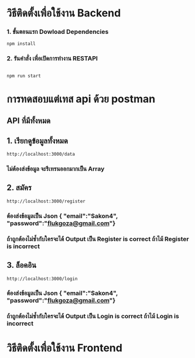 # วิธีติดตั้งเพื่อใช้งาน Backend
### 1. ขั้นตอนแรก Dowload Dependencies
```
npm install 
```
### 2. รันคำสั่ง เพื่อเปิดการทำงาน RESTAPI
```

npm run start
```

# การทดสอบแต่เทส api ด้วย postman
## API ที่มีทั้งหมด

## 1. เรียกดูข้อมูลทั้งหมด
```
http://localhost:3000/data
```
### ไม่ต้องส่งข้อมูล จะรีเทรนออกมากเป็น Array
## 2. สมัคร
```
http://localhost:3000/register
```
### ต้องส่งข้อมูลเป็น Json { "email":"Sakon4", "password":"flukgoza@gmail.com"} 
### ถ้าถูกต้องไม่ซ้ำกับใครจะได้ Output เป็น Register is correct ถ้าไม้ Register is incorrect

## 3. ล็อคอิน
```
http://localhost:3000/login
```
### ต้องส่งข้อมูลเป็น Json { "email":"Sakon4", "password":"flukgoza@gmail.com"} 
### ถ้าถูกต้องไม่ซ้ำกับใครจะได้ Output เป็น Login is correct ถ้าไม้ Login is incorrect



# วิธีติดตั้งเพื่อใช้งาน Frontend

